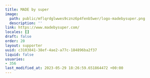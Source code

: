 ```yaml
---
title: MADE by super
image:
  path: public/mflqrdglwwes9cznz6p4fenb5wer/logo-madebysuper.png
  description: ''
link: https://www.madebysuper.com/
locales: []
draft: false
order: 20
layout: supporter
uuid: c3103841-38ef-4ae2-a77c-184896ba2f37
liquid: false
usuaries:
- 356
last_modified_at: 2023-05-29 18:26:59.651864472 +00:00
---
```


